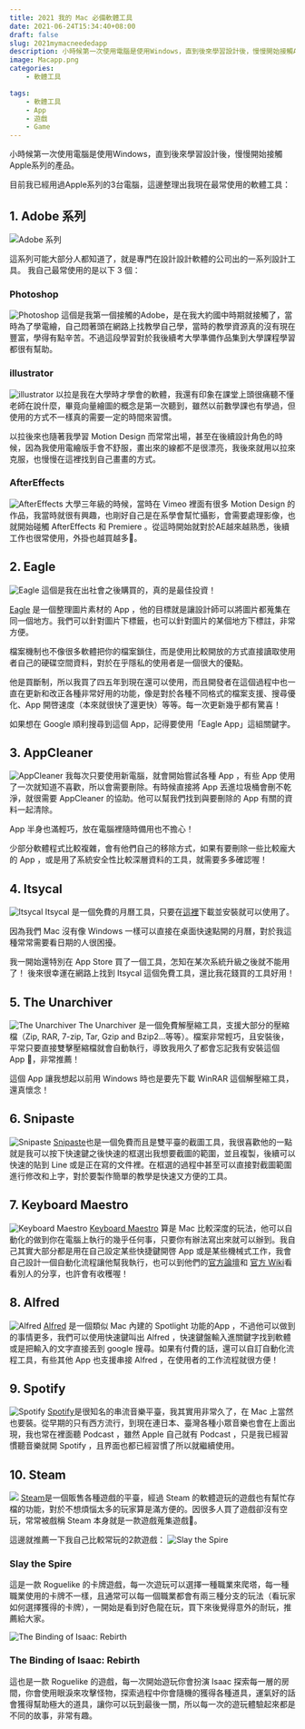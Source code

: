```yaml
---
title: 2021 我的 Mac 必備軟體工具
date: 2021-06-24T15:34:40+08:00
draft: false
slug: 2021mymacneededapp
description: 小時候第一次使用電腦是使用Windows，直到後來學習設計後，慢慢開始接觸Apple系列的產品。目前我已經用過Apple系列的3台電腦，這邊整理出我現在最常使用的軟體工具：
image: Macapp.png
categories:
    - 軟體工具

tags:
    - 軟體工具
    - App
    - 遊戲
    - Game
---
```


小時候第一次使用電腦是使用Windows，直到後來學習設計後，慢慢開始接觸Apple系列的產品。

目前我已經用過Apple系列的3台電腦，這邊整理出我現在最常使用的軟體工具：

## 1. Adobe 系列
![Adobe 系列](7025D27E-D891-43E7-9790-7E9B28C4C34A.png)

這系列可能大部分人都知道了，就是專門在設計設計軟體的公司出的一系列設計工具。
我自己最常使用的是以下 3 個：

### Photoshop
![Photoshop](Adobe_Photoshop.png)
這個是我第一個接觸的Adobe，是在我大約國中時期就接觸了，當時為了學電繪，自己悶著頭在網路上找教學自己學，當時的教學資源真的沒有現在豐富，學得有點辛苦。不過這段學習對於我後續考大學準備作品集到大學課程學習都很有幫助。

### illustrator
![illustrator](Adobe_Illustrator.png)
以拉是我在大學時才學會的軟體，我還有印象在課堂上頭很痛聽不懂老師在說什麼，畢竟向量繪圖的概念是第一次聽到，雖然以前數學課也有學過，但使用的方式不一樣真的需要一定的時間來習慣。

以拉後來也隨著我學習 Motion Design 而常常出場，甚至在後續設計角色的時候，因為我使用電繪版手會不舒服，畫出來的線都不是很漂亮，我後來就用以拉來克服，也慢慢在這裡找到自己畫畫的方式。

### AfterEffects
![AfterEffects](After_Effects.png)
大學三年級的時候，當時在 Vimeo 裡面有很多 Motion Design 的作品，我當時就很有興趣，也剛好自己是在系學會幫忙攝影，會需要處理影像，也就開始碰觸 AfterEffects 和 Premiere 。從這時開始就對於AE越來越熟悉，後續工作也很常使用，外掛也越買越多🤣。

## 2. Eagle
![Eagle](97EA1BB6-6E3B-400D-B5A8-CE84E7B1D2EB.png)
這個是我在出社會之後購買的，真的是最佳投資！

[Eagle](https://tw.eagle.cool/) 是一個整理圖片素材的 App ，他的目標就是讓設計師可以將圖片都蒐集在同一個地方。我們可以針對圖片下標籤，也可以針對圖片的某個地方下標註，非常方便。

檔案機制也不像很多軟體把你的檔案鎖住，而是使用比較開放的方式直接讀取使用者自己的硬碟空間資料，對於在乎隱私的使用者是一個很大的優點。

他是買斷制，所以我買了四五年到現在還可以使用，而且開發者在這個過程中也一直在更新和改正各種非常好用的功能，像是對於各種不同格式的檔案支援、搜尋優化、App 開啓速度（本來就很快了還更快）等等。每一次更新幾乎都有驚喜！

如果想在 Google 順利搜尋到這個 App，記得要使用「Eagle App」這組關鍵字。

## 3.  AppCleaner
![AppCleaner](appcleaner.png)
我每次只要使用新電腦，就會開始嘗試各種 App ，有些 App 使用了一次就知道不喜歡，所以會需要刪除。有時候直接將 App 丟進垃圾桶會刪不乾淨，就很需要 AppCleaner 的協助。他可以幫我們找到與要刪除的 App 有關的資料一起清除。

App 半身也滿輕巧，放在電腦裡隨時備用也不擔心！

少部分軟體程式比較複雜，會有他們自己的移除方式，如果有要刪除一些比較龐大的 App ，或是用了系統安全性比較深層資料的工具，就需要多多確認喔！

## 4. Itsycal
![Itsycal](758FF272-4F74-4912-AB79-72A7C3B4F5C1.png)
Itsycal 是一個免費的月曆工具，只要在[這裡](https://www.mowglii.com/itsycal/)下載並安裝就可以使用了。

因為我們 Mac 沒有像 Windows 一樣可以直接在桌面快速點開的月曆，對於我這種常常需要看日期的人很困擾。

我一開始還特別在 App Store 買了一個工具，怎知在某次系統升級之後就不能用了！
後來很幸運在網路上找到 Itsycal 這個免費工具，還比我花錢買的工具好用！


## 5. The Unarchiver
![The Unarchiver](1200x630bb.png)
The Unarchiver 是一個免費解壓縮工具，支援大部分的壓縮檔（Zip, RAR, 7-zip, Tar, Gzip and Bzip2...等等）。檔案非常輕巧，且安裝後，平常只要直接雙擊壓縮檔就會自動執行，導致我用久了都會忘記我有安裝這個 App 🤣，非常推薦！

這個 App 讓我想起以前用 Windows 時也是要先下載 WinRAR 這個解壓縮工具，還真懷念！

## 6. Snipaste
![Snipaste](APSGO-snipaste_logo.png)
[Snipaste](https://zh.snipaste.com/)也是一個免費而且是雙平臺的截圖工具，我很喜歡他的一點就是我可以按下快速鍵之後快速的框選出我想要截圖的範圍，並且複製，後續可以快速的貼到 Line 或是正在寫的文件裡。在框選的過程中甚至可以直接對截圖範圍進行修改和上字，對於要製作簡單的教學是快速又方便的工具。


## 7. Keyboard Maestro
![Keyboard Maestro](overview-dark@2x.png)
[Keyboard Maestro](https://www.keyboardmaestro.com/main/) 算是 Mac 比較深度的玩法，他可以自動化的做到你在電腦上執行的幾乎任何事，只要你有辦法寫出來就可以辦到。我自己其實大部分都是用在自己設定某些快捷鍵開啓 App 或是某些機械式工作，我會自己設計一個自動化流程讓他幫我執行，也可以到他們的[官方論壇](https://forum.keyboardmaestro.com/)和 [官方 Wiki](https://wiki.keyboardmaestro.com/doku.php)看看別人的分享，也許會有收穫喔！


## 8. Alfred
![Alfred](logo4.png)
[Alfred](https://www.alfredapp.com/) 是一個類似 Mac 內建的 Spotlight 功能的App ，不過他可以做到的事情更多，我們可以使用快速鍵叫出 Alfred ，快速鍵盤輸入進關鍵字找到軟體或是把輸入的文字直接丟到 google 搜尋。如果有付費的話，還可以自訂自動化流程工具，有些其他 App 也支援串接 Alfred ，在使用者的工作流程就很方便！


## 9. Spotify
![Spotify](spotify_icon_130826.png)
[Spotify](https://www.spotify.com/tw/)是很知名的串流音樂平臺，我其實用非常久了，在 Mac 上當然也要裝。從早期的只有西方流行，到現在連日本、臺灣各種小眾音樂也會在上面出現，我也常在裡面聽 Podcast ，雖然 Apple 自己就有 Podcast ，只是我已經習慣聽音樂就開 Spotify ，且界面也都已經習慣了所以就繼續使用。

## 10. Steam
![](608fb642b3763.png)
[Steam](https://store.steampowered.com/)是一個販售各種遊戲的平臺，經過 Steam 的軟體遊玩的遊戲也有幫忙存檔的功能，對於不想煩惱太多的玩家算是滿方便的。因很多人買了遊戲卻沒有空玩，常常被戲稱 Steam 本身就是一款遊戲蒐集遊戲🤣。

這邊就推薦一下我自己比較常玩的2款遊戲：
![Slay the Spire](D3232A5D-4B9E-4848-9DFC-68FE54B7E298.png)
  
### Slay the Spire
這是一款 Roguelike 的卡牌遊戲，每一次遊玩可以選擇一種職業來爬塔，每一種職業使用的卡牌不一樣，且通常可以每一個職業都會有兩三種分支的玩法（看玩家如何選擇獲得的卡牌），一開始是看到好色龍在玩，買下來後覺得意外的耐玩，推薦給大家。
	
![The Binding of Isaac: Rebirth](1581384665_preview_Issac.png)
### The Binding of Isaac: Rebirth

這也是一款 Roguelike 的遊戲，每一次開始遊玩你會扮演 Isaac 探索每一層的房間，你會使用眼淚來攻擊怪物，探索過程中你會隨機的獲得各種道具，運氣好的話會獲得幫助極大的道具，讓你可以玩到最後一關，所以每一次的遊玩體驗起來都是不同的故事，非常有趣。